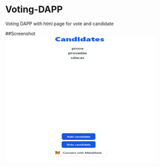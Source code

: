# Voting-DAPP
Voting DAPP with html page for vote and candidate

##Screenshot
<a href="url"><img src="https://github.com/tommaso-caputi/voting-DAPP/blob/main/screen/standard.PNG" height="395" width="470" ></a>
